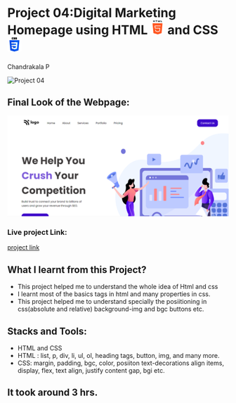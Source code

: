 # Project 04:Digital Marketing Homepage using HTML ![](./final-look/html-5.png) and CSS ![](./final-look/css-3.png)

Chandrakala P

![Project 04](https://img.shields.io/badge/Project%20-04-brightgreen)

## Final Look of the Webpage:

![Final Look of the Website](./final-look/final.PNG)

### Live project Link:

[project link](https://digital-marketing-page-project4.netlify.app/)

## What I learnt from this Project?

- This project helped me to understand the whole idea of Html and css
- I learnt most of the basics tags in html and many properties in css.
- This project helped me to understand specially the posiitioning in css(absolute and relative) background-img and bgc buttons etc.

## Stacks and Tools:

- HTML and CSS
- HTML : list, p, div, li, ul, ol, heading tags, button, img, and many more.
- CSS: margin, padding, bgc, color, posiiton text-decorations align items, display, flex, text align, justify content gap, bgi etc.

## It took around 3 hrs.
